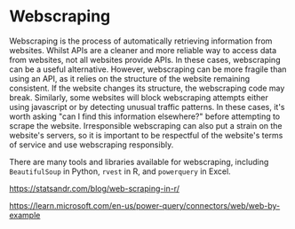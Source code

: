 # Webscraping

Webscraping is the process of automatically retrieving information from websites.
Whilst APIs are a cleaner and more reliable way to access data from websites,
not all websites provide APIs. In these cases, webscraping can be a useful
alternative. However, webscraping can be more fragile than using an API, as it
relies on the structure of the website remaining consistent. If the website
changes its structure, the webscraping code may break. Similarly, some websites
will block webscraping attempts either using javascript or by detecting unusual
traffic patterns. In these cases, it's worth asking "can I find this information
elsewhere?" before attempting to scrape the website. Irresponsible webscraping
can also put a strain on the website's servers, so it is important to be
respectful of the website's terms of service and use webscraping responsibly.

 There are many tools and
libraries available for webscraping, including `BeautifulSoup` in Python, 
`rvest` in R, and `powerquery` in Excel. 



https://statsandr.com/blog/web-scraping-in-r/

https://learn.microsoft.com/en-us/power-query/connectors/web/web-by-example

